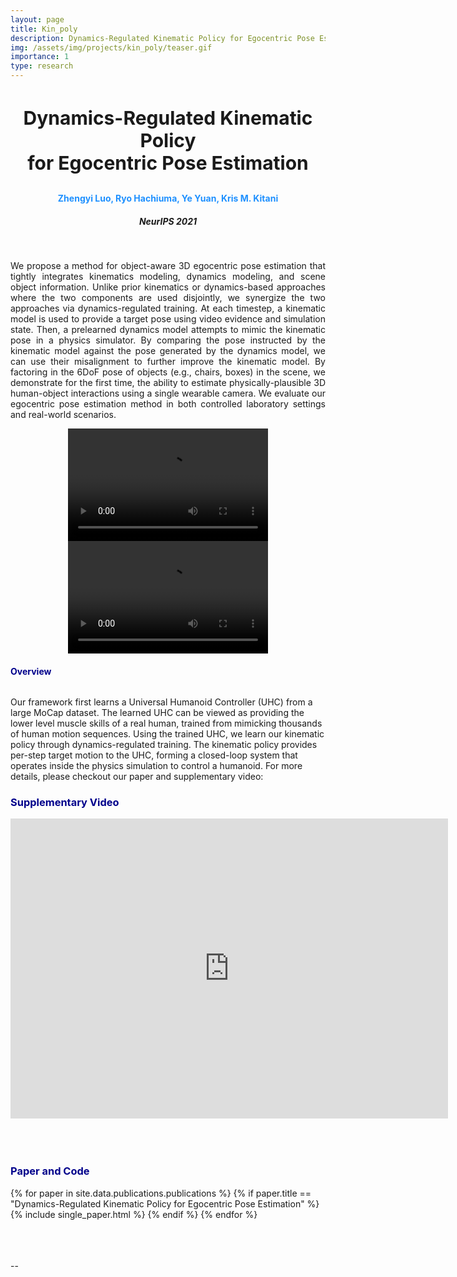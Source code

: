 ```yaml
---
layout: page
title: Kin_poly
description: Dynamics-Regulated Kinematic Policy for Egocentric Pose Estimation
img: /assets/img/projects/kin_poly/teaser.gif
importance: 1
type: research
---
```


<h3 style="text-align: center;font-size:30px"> Dynamics-Regulated Kinematic Policy <br> for Egocentric Pose Estimation </h3>
<h4 style="text-align: center;color:DodgerBlue"> Zhengyi Luo, Ryo Hachiuma, Ye Yuan, Kris M. Kitani  </h4>
<h5 style="text-align: center;"> NeurIPS 2021 </h5>

<div class="row">
    <div class="col-sm-12 mt-3 mt-md-0 mx-md-0 ml-md-0">
        <img class="img-fluid rounded z-depth-0" src="{{ '/assets/img/projects/kin_poly/teaser.png' | relative_url }}" alt="" title="Kin-Poly image"/>
    </div>
</div>

<!-- <div class="caption">
    This image can also have a caption. It's like magic.
</div> -->
<br>
<p  align="justify">
    We propose a method for object-aware 3D egocentric pose estimation that tightly integrates kinematics modeling, dynamics modeling, and scene object information. Unlike prior kinematics or dynamics-based approaches where the two components are used disjointly, we synergize the two approaches via dynamics-regulated training. At each timestep, a kinematic model is used to provide a target pose using video evidence and simulation state. Then, a prelearned dynamics model attempts to mimic the kinematic pose in a physics simulator. By comparing the pose instructed by the kinematic model against the pose generated by the dynamics model, we can use their misalignment to further improve the kinematic model. By factoring in the 6DoF pose of objects (e.g., chairs, boxes) in the scene, we demonstrate for the first time, the ability to estimate physically-plausible 3D human-object interactions using a single wearable camera. We evaluate our egocentric pose estimation method in both controlled laboratory settings and real-world scenarios.
</p>

<center>
<video width="320" height="180" playsinline="True" autoplay="True" controls>
  <source src="/assets/img/projects/kin_poly/one_minute_teaser_small.mp4" type="video/mp4">
    Your browser does not support the video tag.
</video>
<video width="320" height="180" playsinline="True" autoplay="True" controls>
  <source src="/assets/img/projects/kin_poly/uhc_small.mp4" type="video/mp4">
    Your browser does not support the video tag.
</video>
</center>

<h4 style="color:darkblue">Overview</h4>
<div class="row">
    <div class="col-sm-12 mt-3 mt-md-0 mx-md-0 ml-md-0">
        <img class="img-fluid rounded z-depth-0" src="{{ '/assets/img/projects/kin_poly/overview.png' | relative_url }}" alt="" title="Kin-Poly image"/>
    </div>
</div>

Our framework first learns a Universal Humanoid Controller (UHC) from a large MoCap dataset. The learned UHC can be viewed as providing the lower level muscle skills of a real human, trained from mimicking thousands of human motion sequences. Using the trained UHC, we learn our kinematic policy through dynamics-regulated training. The kinematic policy provides per-step target motion to the UHC, forming a closed-loop system that operates inside the physics simulation to control a humanoid. For more details, please checkout our paper and supplementary video:

<h3 style="color:darkblue">Supplementary Video</h3>
<div class="embed-container">
<center>
  <iframe
      src="https://www.youtube.com/embed/yEiK9K1N-zw"
      width="700"
      height="480"
      frameborder="0"
      allowfullscreen="">
  </iframe>
  </center>
</div>

<br>
<br>
<br>
<h3 style="color:darkblue">Paper and Code</h3>

<div>
{% for paper in site.data.publications.publications %}
    {% if paper.title ==  "Dynamics-Regulated Kinematic Policy for Egocentric Pose Estimation" %}
        {% include single_paper.html %}
    {% endif %}
{% endfor %}
</div>

<br>
<br>
<br>
<p> -- </p>
